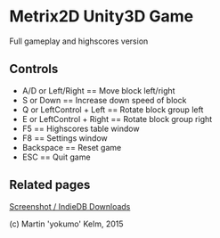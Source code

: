 # Metrix2D Unity3D Game
Full gameplay and highscores version

## Controls
+ A/D or Left/Right == Move block left/right
+ S or Down == Increase down speed of block
+ Q or LeftControl + Left == Rotate block group left
+ E or LeftControl + Right == Rotate block group right
+ F5 == Highscores table window
+ F8 == Settings window
+ Backspace == Reset game
+ ESC == Quit game

## Related pages
[Screenshot / IndieDB Downloads](http://idx.shrt.ws/metrix2d)

(c) Martin 'yokumo' Kelm, 2015